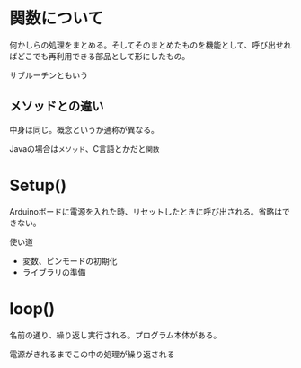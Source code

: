 # 関数について

何かしらの処理をまとめる。そしてそのまとめたものを機能として、呼び出せればどこでも再利用できる部品として形にしたもの。

サブルーチンともいう

## メソッドとの違い

中身は同じ。概念というか通称が異なる。

Javaの場合は`メソッド`、C言語とかだと`関数`

# Setup()

Arduinoボードに電源を入れた時、リセットしたときに呼び出される。省略はできない。

使い道

+ 変数、ピンモードの初期化
+ ライブラリの準備

# loop()

名前の通り、繰り返し実行される。プログラム本体がある。

電源がきれるまでこの中の処理が繰り返される